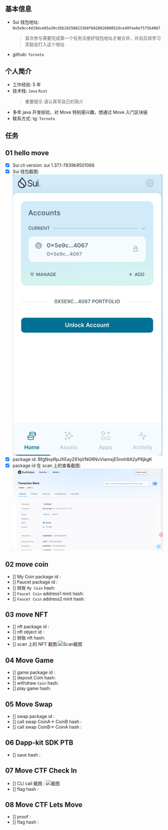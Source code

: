 ## 基本信息

- Sui 钱包地址: `0x5e9cc4d19dce85a30cd5b192588233b0f602802600052dce49fee0ef57564067`
  > 首次参与需要完成第一个任务注册好钱包地址才被合并，并且后续学习奖励会打入这个地址
- github: `Tornoto`

## 个人简介

- 工作经验: 5 年
- 技术栈: `Java` `Rust`
  > 重要提示 请认真写自己的简介
- 多年 java 开发经验，对 Move 特别感兴趣，想通过 Move 入门区块链
- 联系方式: tg: `Tornoto`

## 任务

## 01 hello move

- [x] Sui cli version: sui 1.37.1-7839b9501066
- [x] Sui 钱包截图: ![Sui钱包截图](../Tornoto//co-learn-2411/images/wallet-screenshoot.png)
- [x] package id: BfgNxpRpJXEayZ61qVNGRNvViamxjE5nnh8A2yP6jkgK
- [x] package id 在 scan 上的查看截图:![Scan截图](../Tornoto/co-learn-2411/images/package-id-screenshoot.png)

## 02 move coin

- [] My Coin package id :
- [] Faucet package id :
- [] 转账 `My Coin` hash:
- [] `Faucet Coin` address1 mint hash:
- [] `Faucet Coin` address2 mint hash:

## 03 move NFT

- [] nft package id :
- [] nft object id :
- [] 转账 nft hash:
- [] scan 上的 NFT 截图:![Scan截图](./images/你的图片地址)

## 04 Move Game

- [] game package id :
- [] deposit Coin hash:
- [] withdraw `Coin` hash:
- [] play game hash:

## 05 Move Swap

- [] swap package id :
- [] call swap CoinA-> CoinB hash :
- [] call swap CoinB-> CoinA hash :

## 06 Dapp-kit SDK PTB

- [] save hash :

## 07 Move CTF Check In

- [] CLI call 截图 : ![截图](./images/你的图片地址)
- [] flag hash :

## 08 Move CTF Lets Move

- [] proof :
- [] flag hash :
